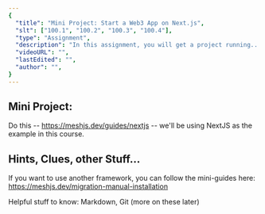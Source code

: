 ```yaml
---
{
  "title": "Mini Project: Start a Web3 App on Next.js",
  "slt": ["100.1", "100.2", "100.3", "100.4"],
  "type": "Assignment",
  "description": "In this assignment, you will get a project running...",
  "videoURL": "",
  "lastEdited": "",
  "author": "",
}
---
```


## Mini Project:
Do this -- https://meshjs.dev/guides/nextjs -- we'll be using NextJS as the example in this course.



## Hints, Clues, other Stuff...
If you want to use another framework, you can follow the mini-guides here: https://meshjs.dev/migration-manual-installation

Helpful stuff to know: Markdown, Git (more on these later)